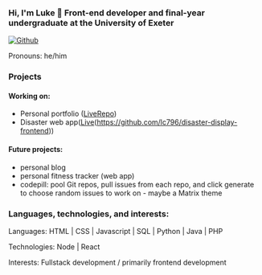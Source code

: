 ### Hi, I'm Luke 👋 Front-end developer and final-year undergraduate at the University of Exeter

[![Github](https://img.shields.io/github/followers/lc796?label=Follow&style=social)](https://github.com/lc796)

Pronouns: he/him

### Projects
#### Working on:
- Personal portfolio ([Live](https://www.lukecs.dev)[Repo](https://github.com/lc796/portfolio-frontend))
- Disaster web app([Live](https://disaster.lukecs.dev)(https://github.com/lc796/disaster-display-frontend))

#### Future projects:
- personal blog
- personal fitness tracker (web app)
- codepill: pool Git repos, pull issues from each repo, and click generate to choose random issues to work on - maybe a Matrix theme

### Languages, technologies, and interests:
Languages: HTML | CSS | Javascript | SQL | Python | Java | PHP

Technologies: Node | React

Interests: Fullstack development / primarily frontend development
